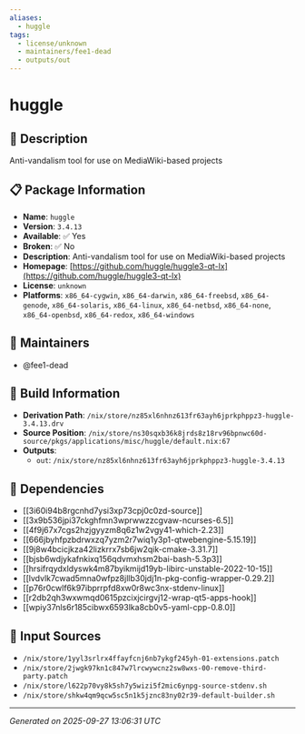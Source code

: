 ```yaml
---
aliases:
  - huggle
tags:
  - license/unknown
  - maintainers/fee1-dead
  - outputs/out
---
```


# huggle

## 📝 Description

Anti-vandalism tool for use on MediaWiki-based projects

## 📋 Package Information

- **Name**: `huggle`
- **Version**: `3.4.13`
- **Available**: ✅ Yes
- **Broken**: ✅ No
- **Description**: Anti-vandalism tool for use on MediaWiki-based projects
- **Homepage**: [https://github.com/huggle/huggle3-qt-lx](https://github.com/huggle/huggle3-qt-lx)
- **License**: `unknown`
- **Platforms**: `x86_64-cygwin`, `x86_64-darwin`, `x86_64-freebsd`, `x86_64-genode`, `x86_64-solaris`, `x86_64-linux`, `x86_64-netbsd`, `x86_64-none`, `x86_64-openbsd`, `x86_64-redox`, `x86_64-windows`
## 👥 Maintainers

- @fee1-dead


## 🔧 Build Information

- **Derivation Path**: `/nix/store/nz85xl6nhnz613fr63ayh6jprkphppz3-huggle-3.4.13.drv`
- **Source Position**: `/nix/store/ns30sqxb36k8jrds8z18rv96bpnwc60d-source/pkgs/applications/misc/huggle/default.nix:67`
- **Outputs**:
  - `out`:  `/nix/store/nz85xl6nhnz613fr63ayh6jprkphppz3-huggle-3.4.13`

## 🔗 Dependencies

- [[3i60i94b8rgcnhd7ysi3xp73cpj0c0zd-source]]
- [[3x9b536jpi37ckghfmn3wprwwzzcgvaw-ncurses-6.5]]
- [[4f9j67x7cgs2hzjgyyzm8q6z1w2vgy41-which-2.23]]
- [[666jbyhfpzbdrwxzq7yzm2r7wiq1y3p1-qtwebengine-5.15.19]]
- [[9j8w4bcicjkza42lizkrrx7sb6jw2qik-cmake-3.31.7]]
- [[bjsb6wdjykafnkixq156qdvmxhsm2bai-bash-5.3p3]]
- [[hrsifrqydxldyswk4m87byikmijd19yb-libirc-unstable-2022-10-15]]
- [[lvdvlk7cwad5mna0wfpz8jllb30jdj1n-pkg-config-wrapper-0.29.2]]
- [[p76r0cwlf6k97ibprrpfd8xw0r8wc3nx-stdenv-linux]]
- [[r2db2qh3wxwmqd0615pzcixjcirgvj12-wrap-qt5-apps-hook]]
- [[wpiy37nls6r185cibwx6593lka8cb0v5-yaml-cpp-0.8.0]]

## 📁 Input Sources

- `/nix/store/1yyl3srlrx4ffayfcnj6nb7ykgf245yh-01-extensions.patch`
- `/nix/store/2jwgk97kn1c847w7lrcwywcnz2sw8wxs-00-remove-third-party.patch`
- `/nix/store/l622p70vy8k5sh7y5wizi5f2mic6ynpg-source-stdenv.sh`
- `/nix/store/shkw4qm9qcw5sc5n1k5jznc83ny02r39-default-builder.sh`

---
*Generated on 2025-09-27 13:06:31 UTC*
